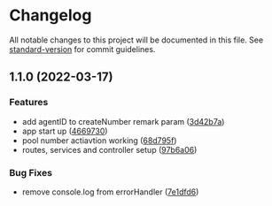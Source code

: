 # Changelog

All notable changes to this project will be documented in this file. See [standard-version](https://github.com/conventional-changelog/standard-version) for commit guidelines.

## 1.1.0 (2022-03-17)


### Features

* add agentID to createNumber remark param ([3d42b7a](https://github.com/enochmk/cbs-automation-api/commit/3d42b7accc06c2430eb6f473eeedd4f08176dea5))
* app start up ([4669730](https://github.com/enochmk/cbs-automation-api/commit/46697308b5626acfab6ea5eb2dd626831da468a0))
* pool number actiavtion working ([68d795f](https://github.com/enochmk/cbs-automation-api/commit/68d795fe938975d76d4b92fe83f457c7b28fb456))
* routes, services and controller setup ([97b6a06](https://github.com/enochmk/cbs-automation-api/commit/97b6a0620fd9ee4efde420f88f50342fe09c5d69))


### Bug Fixes

* remove console.log from errorHandler ([7e1dfd6](https://github.com/enochmk/cbs-automation-api/commit/7e1dfd6dae69396cc45065c4d4f310ef4b821b3b))
